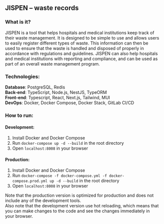 ## JISPEN – waste records

### What is it?

JISPEN is a tool that helps hospitals and medical institutions keep track of their waste management. It is designed to be simple to use and allows
users to easily register different types of waste. This information can then be used to ensure that the waste is handled and disposed of properly in
accordance with regulations and guidelines. JISPEN can also help hospitals and medical institutions with reporting and compliance, and can be used as
part of an overall waste management program.

### Technologies:

**Database**: PostgreSQL, Redis\
**Back-end**: TypeScript, Node.js, NestJS, TypeORM\
**Front-end**: Typescript, React, Next.js, Tailwind, MUI\
**DevOps**: Docker, Docker Compose, Docker Stack, GitLab CI/CD

### How to run:

#### Development:

1. Install Docker and Docker Compose
2. Run `docker-compose up -d --build` in the root directory
3. Open `localhost:8008` in your browser

#### Production:

1. Install Docker and Docker Compose
2. Run `docker-compose -f docker-compose.yml -f docker-compose.prod.yml up -d --build` in the root directory
3. Open `localhost:8008` in your browser

Note that the production version is optimized for production and does not include any of the development tools.\
Also note that the development version use hot reloading, which means that you can make changes to the code and see the changes immediately in your
browser.
